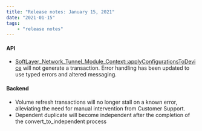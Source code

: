 ```yaml
---
title: "Release notes: January 15, 2021"
date: "2021-01-15"
tags:
    - "release notes"
---
```


#### API
- [SoftLayer_Network_Tunnel_Module_Context::applyConfigurationsToDevice](https://sldn.softlayer.com/reference/services/SoftLayer_Network_Tunnel_Module_Context/applyConfigurationsToDevice/) will not generate a transaction. Error handling has been updated to use typed errors and altered messaging.

#### Backend
- Volume refresh transactions will no longer stall on a known error, alleviating the need for manual intervention from Customer Support.
- Dependent duplicate will become independent after the completion of the  convert_to_independent process